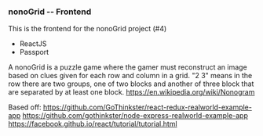 ### nonoGrid -- Frontend

This is the frontend for the nonoGrid project (#4)

- ReactJS
- Passport

A nonoGrid is a puzzle game where the gamer must reconstruct an image
based on clues given for each row and column in a grid. "2 3" means in the row there are two groups, one of two blocks and another of three block that are separated by at least one block.
https://en.wikipedia.org/wiki/Nonogram


Based off:
https://github.com/GoThinkster/react-redux-realworld-example-app
https://github.com/gothinkster/node-express-realworld-example-app
https://facebook.github.io/react/tutorial/tutorial.html
